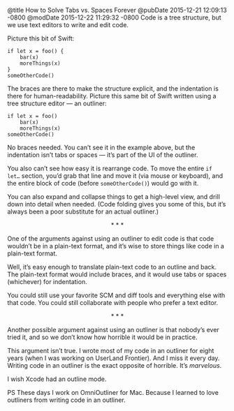 @title How to Solve Tabs vs. Spaces Forever
@pubDate 2015-12-21 12:09:13 -0800
@modDate 2015-12-22 11:29:32 -0800
Code is a tree structure, but we use text editors to write and edit code.

Picture this bit of Swift:

<code>if let x = foo() {</code><br />
<code>&nbsp;&nbsp;&nbsp;&nbsp;bar(x)</code><br />
<code>&nbsp;&nbsp;&nbsp;&nbsp;moreThings(x)</code><br />
<code>}</code><br />
<code>someOtherCode()</code>

The braces are there to make the structure explicit, and the indentation is there for human-readability. Picture this same bit of Swift written using a tree structure editor — an outliner:

<code>if let x = foo()</code><br />
<code>&nbsp;&nbsp;&nbsp;&nbsp;bar(x)</code><br />
<code>&nbsp;&nbsp;&nbsp;&nbsp;moreThings(x)</code><br />
<code>someOtherCode()</code>

No braces needed. You can’t see it in the example above, but the indentation isn’t tabs or spaces — it’s part of the UI of the outliner.

You also can’t see how easy it is rearrange code. To move the entire <code>if let…</code> section, you’d grab that line and move it (via mouse or keyboard), and the entire block of code (before <code>someOtherCode()</code>) would go with it.

You can also expand and collapse things to get a high-level view, and drill down into detail when needed. (Code folding gives you some of this, but it’s always been a poor substitute for an actual outliner.)

<p style="text-align:center">* * *</p>

One of the arguments against using an outliner to edit code is that code wouldn’t be in a plain-text format, and it’s wise to store things like code in a plain-text format.

Well, it’s easy enough to translate plain-text code to an outline and back. The plain-text format would include braces, and it would use tabs or spaces (whichever) for indentation.

You could still use your favorite SCM and diff tools and everything else with that code. You could still collaborate with people who prefer a text editor.

<p style="text-align:center">* * *</p>

Another possible argument against using an outliner is that nobody’s ever tried it, and so we don’t know how horrible it would be in practice.

This argument isn’t true. I wrote most of my code in an outliner for eight years (when I was working on UserLand Frontier). And I miss it every day. Writing code in an outliner is the exact opposite of horrible. It’s *marvelous*.

I wish Xcode had an outline mode.

PS These days I work on OmniOutliner for Mac. Because I learned to love outliners from writing code in an outliner.
